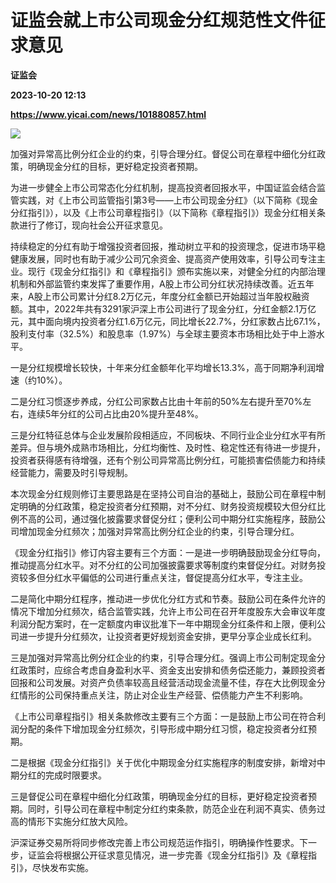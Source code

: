 # 证监会就上市公司现金分红规范性文件征求意见
**证监会**

**2023-10-20 12:13**

**https://www.yicai.com/news/101880857.html**

![](https://imgcdn.yicai.com/uppics/slides/2023/10/d72683c8f4e52e373381067c8a92ebbf.jpg)

加强对异常高比例分红企业的约束，引导合理分红。督促公司在章程中细化分红政策，明确现金分红的目标，更好稳定投资者预期。

为进一步健全上市公司常态化分红机制，提高投资者回报水平，中国证监会结合监管实践，对《上市公司监管指引第3号——上市公司现金分红》（以下简称《现金分红指引》），以及《上市公司章程指引》（以下简称《章程指引》）现金分红相关条款进行了修订，现向社会公开征求意见。

持续稳定的分红有助于增强投资者回报，推动树立平和的投资理念，促进市场平稳健康发展，同时也有助于减少公司冗余资金、提高资产使用效率，引导公司专注主业。现行《现金分红指引》和《章程指引》颁布实施以来，对健全分红的内部治理机制和外部监管约束发挥了重要作用，A股上市公司分红状况持续改善。近五年来，A股上市公司累计分红8.2万亿元，年度分红金额已开始超过当年股权融资额。其中，2022年共有3291家沪深上市公司进行了现金分红，分红金额2.1万亿元，其中面向境内投资者分红1.6万亿元，同比增长22.7%，分红家数占比67.1%，股利支付率（32.5%）和股息率（1.97%）与全球主要资本市场相比处于中上游水平。

一是分红规模增长较快，十年来分红金额年化平均增长13.3%，高于同期净利润增速（约10%）。

二是分红习惯逐步养成，分红公司家数占比由十年前的50%左右提升至70%左右，连续5年分红的公司占比由20%提升至48%。

三是分红特征总体与企业发展阶段相适应，不同板块、不同行业企业分红水平有所差异。但与境外成熟市场相比，分红均衡性、及时性、稳定性还有待进一步提升，投资者获得感有待增强，还有个别公司异常高比例分红，可能损害偿债能力和持续经营能力，需要及时引导规制。

本次现金分红规则修订主要思路是在坚持公司自治的基础上，鼓励公司在章程中制定明确的分红政策，稳定投资者分红预期，对不分红、财务投资规模较大但分红比例不高的公司，通过强化披露要求督促分红；便利公司中期分红实施程序，鼓励公司增加现金分红频次；加强对异常高比例分红企业的约束，引导合理分红。

《现金分红指引》修订内容主要有三个方面：一是进一步明确鼓励现金分红导向，推动提高分红水平。对不分红的公司加强披露要求等制度约束督促分红。对财务投资较多但分红水平偏低的公司进行重点关注，督促提高分红水平，专注主业。

二是简化中期分红程序，推动进一步优化分红方式和节奏。鼓励公司在条件允许的情况下增加分红频次，结合监管实践，允许上市公司在召开年度股东大会审议年度利润分配方案时，在一定额度内审议批准下一年中期现金分红条件和上限，便利公司进一步提升分红频次，让投资者更好规划资金安排，更早分享企业成长红利。

三是加强对异常高比例分红企业的约束，引导合理分红。强调上市公司制定现金分红政策时，应综合考虑自身盈利水平、资金支出安排和债务偿还能力，兼顾投资者回报和公司发展。对资产负债率较高且经营活动现金流量不佳，存在大比例现金分红情形的公司保持重点关注，防止对企业生产经营、偿债能力产生不利影响。

《上市公司章程指引》相关条款修改主要有三个方面：一是鼓励上市公司在符合利润分配的条件下增加现金分红频次，引导形成中期分红习惯，稳定投资者分红预期。

二是根据《现金分红指引》关于优化中期现金分红实施程序的制度安排，新增对中期分红的完成时限要求。

三是督促公司在章程中细化分红政策，明确现金分红的目标，更好稳定投资者预期。同时，引导公司在章程中制定分红约束条款，防范企业在利润不真实、债务过高的情形下实施分红放大风险。

沪深证券交易所将同步修改完善上市公司规范运作指引，明确操作性要求。下一步，证监会将根据公开征求意见情况，进一步完善《现金分红指引》及《章程指引》，尽快发布实施。